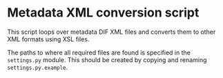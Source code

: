 # Metadata XML conversion script

This script loops over metadata DIF XML files and converts them to other
XML formats using XSL files.

The paths to where all required files are found is specified in the
`settings.py` module.
This should be created by copying and renaming `settings.py.example`.
